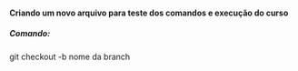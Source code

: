 #### Criando um novo arquivo para teste dos comandos e execução do curso

##### Comando:

git checkout -b nome da branch


